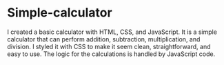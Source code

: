 # Simple-calculator
I created a basic calculator with HTML, CSS, and JavaScript. It is a simple calculator that can perform addition, subtraction, multiplication, and division. I styled it with CSS to make it seem clean, straightforward, and easy to use. The logic for the calculations is handled by JavaScript code.
